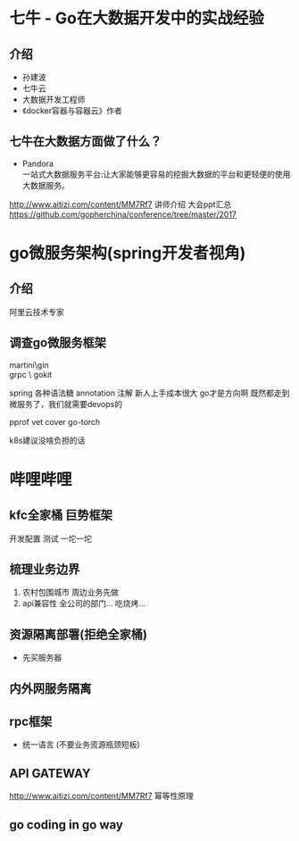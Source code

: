 # 七牛 - Go在大数据开发中的实战经验



## 介绍
- 孙建波
- 七牛云
- 大数据开发工程师
- 《docker容器与容器云》作者

## 七牛在大数据方面做了什么？
- Pandora  
一站式大数据服务平台:让大家能够更容易的挖掘大数据的平台和更轻便的使用大数据服务。  


http://www.aitizi.com/content/MM7Rf7 讲师介绍
大会ppt汇总
https://github.com/gopherchina/conference/tree/master/2017

# go微服务架构(spring开发者视角)
## 介绍
阿里云技术专家

## 调查go微服务框架
martini\gin\
grpc \ gokit

spring 各种语法糖 annotation 注解  新人上手成本很大  go才是方向啊
既然都走到微服务了，我们就需要devops的

pprof vet cover
go-torch

k8s建议没啥负担的话


# 哔哩哔哩
## kfc全家桶 巨势框架
开发配置
测试
一坨一坨
## 梳理业务边界
1. 农村包围城市  周边业务先做
2. api兼容性  全公司的部门... 吃烧烤...
## 资源隔离部署(拒绝全家桶)
  - 先买服务器
## 内外网服务隔离
## rpc框架
- 统一语言 (不要业务资源瓶颈短板)
## API GATEWAY

http://www.aitizi.com/content/MM7Rf7  幂等性原理
## go coding in go way
